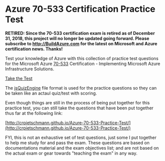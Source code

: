 # Azure 70-533 Certification Practice Test

**RETIRED: Since the 70-533 certification exam is retired as of December 31, 2018, this project will no longer be updated going forward. Please subscribe to <a href="http://BuildAzure.com">http://BuildAzure.com</a> for the latest on Microsoft and Azure certification news. Thanks!**

Test your knowledge of Azure with this collection of practice test questions for the Microsoft Azure [70-533](https://www.microsoft.com/learning/en-us/exam-70-534.aspx) Certification - Implementing Microsoft Azure Infrastructure Solutions.

[Take the Test](http://crpietschmann.github.io/Azure-70-533-Practice-Test/)

The [jsQuizEngine](https://github.com/crpietschmann/jsQuizEngine) file format is used for the practice questions so they can be taken like an actaul quiz/test with scoring.

Even though things are still in the process of being put together for this practice test, you can still take the questions that have been put together thus far at the following link:

[http://crpietschmann.github.io/Azure-70-533-Practice-Test/](http://crpietschmann.github.io/Azure-70-533-Practice-Test/)

FYI, this is not an exhaustive set of test questions, just some I put together to help me study for and pass the exam. These questions are based on documentations material and the exam objectives list; and are not based on the actual exam or gear towards "teaching the exam" in any way.

